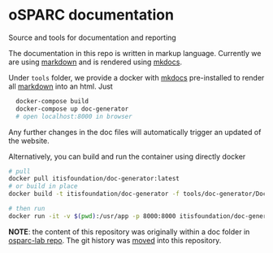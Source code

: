 # oSPARC documentation
Source and tools for documentation and reporting


The documentation in this repo is written in markup language. Currently
we are using [markdown] and is rendered using [mkdocs].

Under ```tools``` folder, we provide a docker with [mkdocs] pre-installed to render
all [markdown] into an html. Just
```bash
  docker-compose build
  docker-compose up doc-generator
  # open localhost:8000 in browser
```
Any further changes in the doc files will automatically trigger an updated of
the website.

Alternatively, you can build and run the container using directly docker
```bash
# pull
docker pull itisfoundation/doc-generator:latest
# or build in place
docker build -t itisfoundation/doc-generator -f tools/doc-generator/Dockerfile .

# then run
docker run -it -v $(pwd):/usr/app -p 8000:8000 itisfoundation/doc-generator:latest
```







**NOTE**: the content of this repository was originally within a doc folder in [osparc-lab repo](https://github.com/ITISFoundation/osparc-lab). The git history was
[moved](http://gbayer.com/development/moving-files-from-one-git-repository-to-another-preserving-history/) into this repository.

[MarkDown]: https://daringfireball.net/projects/markdown/syntax#philosophy
[markdown]: https://github.com/adam-p/markdown-here/wiki/Markdown-Cheatsheet
[mkdocs]: http://www.mkdocs.org

